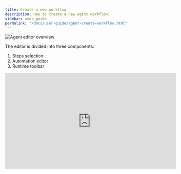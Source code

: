 ```yaml
---
title: Create a new workflow
description: How to create a new agent workflow.
sidebar: user_guide
permalink: "/docs/user-guide/agent-create-workflow.html"
---
```


![Agent editor overview]({{site.baseurl}}/assets/img/docs/agent-editor-overview.png)

The editor is divided into three components:

1. Steps selection
2. Automation editor
3. Runtime toolbar

<iframe width="560" height="315" src="https://www.youtube.com/embed/mPOX1lql70M" title="YouTube video player" frameborder="0" allow="accelerometer; autoplay; clipboard-write; encrypted-media; gyroscope; picture-in-picture; web-share" allowfullscreen></iframe>
